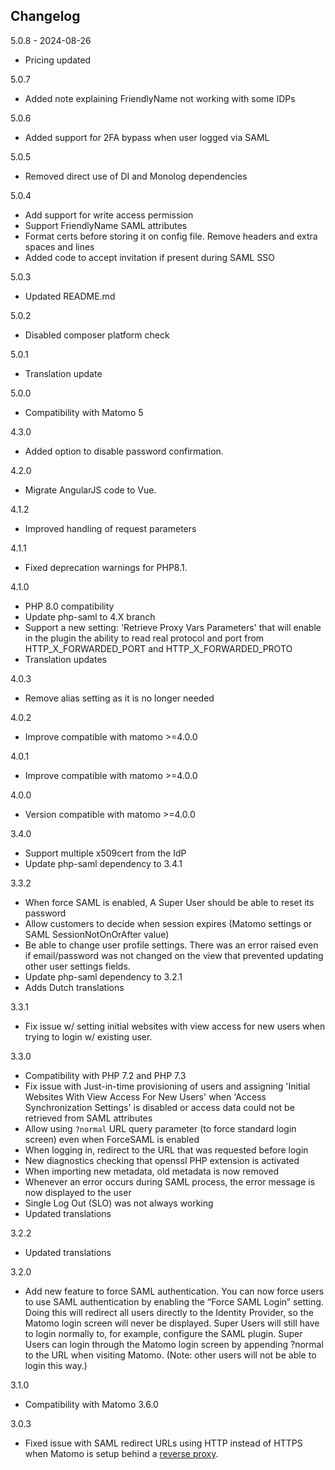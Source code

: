 ## Changelog

5.0.8 - 2024-08-26
- Pricing updated

5.0.7
- Added note explaining FriendlyName not working with some IDPs

5.0.6
- Added support for 2FA bypass when user logged via SAML

5.0.5
- Removed direct use of DI and Monolog dependencies

5.0.4
- Add support for write access permission
- Support FriendlyName SAML attributes
- Format certs before storing it on config file. Remove headers and extra spaces and lines
- Added code to accept invitation if present during SAML SSO

5.0.3
- Updated README.md

5.0.2
- Disabled composer platform check

5.0.1
- Translation update

5.0.0
- Compatibility with Matomo 5

4.3.0
- Added option to disable password confirmation.

4.2.0
- Migrate AngularJS code to Vue.

4.1.2
- Improved handling of request parameters

4.1.1
- Fixed deprecation warnings for PHP8.1.

4.1.0
- PHP 8.0 compatibility
- Update php-saml to 4.X branch
- Support a new setting: 'Retrieve Proxy Vars Parameters' that will enable in the plugin the ability to read real protocol and port from HTTP_X_FORWARDED_PORT and HTTP_X_FORWARDED_PROTO
- Translation updates

4.0.3
- Remove alias setting as it is no longer needed

4.0.2
- Improve compatible with matomo >=4.0.0

4.0.1
- Improve compatible with matomo >=4.0.0

4.0.0
- Version compatible with matomo >=4.0.0

3.4.0
- Support multiple x509cert from the IdP
- Update php-saml dependency to 3.4.1

3.3.2
- When force SAML is enabled, A Super User should be able to reset its password
- Allow customers to decide when session expires (Matomo settings or SAML SessionNotOnOrAfter value)
- Be able to change user profile settings. There was an error raised even if email/password was not changed on the view that prevented updating other user settings fields.
- Update php-saml dependency to 3.2.1
- Adds Dutch translations

3.3.1
- Fix issue w/ setting initial websites with view access for new users when trying to login w/ existing user.

3.3.0
- Compatibility with PHP 7.2 and PHP 7.3
- Fix issue with Just-in-time provisioning of users and assigning 'Initial Websites With View Access For New Users' when 'Access Synchronization Settings' is disabled or access data could not be retrieved from SAML attributes
- Allow using `?normal` URL query parameter (to force standard login screen) even when ForceSAML is enabled
- When logging in, redirect to the URL that was requested before login
- New diagnostics checking that openssl PHP extension is activated
- When importing new metadata, old metadata is now removed
- Whenever an error occurs during SAML process, the error message is now displayed to the user
- Single Log Out (SLO) was not always working
- Updated translations

3.2.2
- Updated translations

3.2.0
- Add new feature to force SAML authentication. You can now force users to use SAML authentication by enabling the “Force SAML Login” setting. Doing this will redirect all users directly to the Identity Provider, so the Matomo login screen will never be displayed. Super Users will still have to login normally to, for example, configure the SAML plugin. Super Users can login through the Matomo login screen by appending ?normal to the URL when visiting Matomo. (Note: other users will not be able to login this way.)

3.1.0
- Compatibility with Matomo 3.6.0

3.0.3
 - Fixed issue with SAML redirect URLs using HTTP instead of HTTPS when Matomo is setup behind a [reverse proxy](http://piwik.org/faq/how-to-install/faq_98/).
